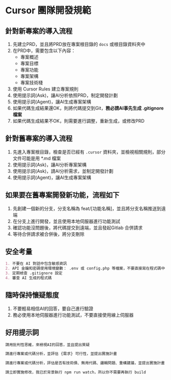 # Cursor 團隊開發規範

## 針對新專案的導入流程

1. 先建立PRD，並且將PRD放在專案根目錄的 `docs` 或根目錄資料夾中
2. 在PRD中，需要包含以下內容：
    - 專案概述
    - 專案目標
    - 專案功能
    - 專案架構
    - 專案技術棧
3. 使用 Cursor Rules 建立專案規則
4. 使用提示詞(Ask)，讓AI分析依照PRD，制定開發計劃
5. 使用提示詞(Agent)，讓AI生成專案架構
6. 如果代碼生成結果還OK，則將代碼提交到Git，**務必請AI事先生成 .gitignore 檔案**
7. 如果代碼生成結果不OK，則需要進行調整，重新生成，或修改PRD


## 針對舊專案的導入流程
1. 先進入專案根目錄，檢查是否已經有 `.cursor` 資料夾，並檢視相關規則，部分文件可能是用 *.md 檔案
2. 使用提示詞(Ask)，讓AI分析專案架構
3. 使用提示詞(Ask)，請AI分析需求，並制定開發計劃
4. 使用提示詞(Agent)，讓AI生成專案架構


## 如果要在舊專案開發新功能，流程如下
1. 先創建一個新的分支，分支名稱為 feat/[功能名稱]，並且將分支名稱推送到遠端
2. 在分支上進行開發，並且使用本地伺服器進行功能測試
3. 確認功能沒問題後，將代碼提交到遠端，並且發起Gitlab 合併請求
4. 等待合併請求被合併後，將分支刪除


## 安全考量
```markdown
1. 不要在 AI 對話中包含敏感資訊
2. API 金鑰和密碼使用環境變數： .env 或 config.php 等檔案，不要直接寫在程式碼中
3. 定期檢查 .gitignore 設定
4. 審查 AI 生成的程式碼
```


## 隨時保持懷疑態度
1. 不要輕易相信AI的回答，要自己進行驗證
2. 務必使用本地伺服器進行功能測試，不要直接使用線上伺服器

## 好用提示詞
```markdown
請用批判性思維，來檢視AI的回答，並且提出質疑
```
```markdown
請進行專案或代碼分析，並評估 {需求} 可行性，並提出實施計畫
```
```markdown
請進行專案或代碼分析，評估是否有技術債、無用代碼、邏輯問題、重構建議，並提出實施計畫
```
```markdown
請立即實施修改，我已於背景執行 npm run watch，所以你不需要再執行 build
```


